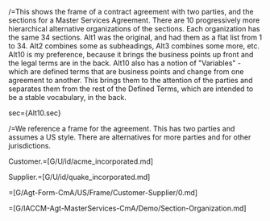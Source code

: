 /=This shows the frame of a contract agreement with two parties, and the sections for a Master Services Agreement.  There are 10 progressively more hierarchical alternative organizations of the sections.  Each organization has the same 34 sections.  Alt1 was the original, and had them as a flat list from 1 to 34.  Alt2 combines some as subheadings, Alt3 combines some more, etc.  Alt10 is my preference, because it brings the business points up front and the legal terms are in the back.  Alt10 also has a notion of "Variables" - which are defined terms that are business points and change from one agreement to another.  This brings them to the attention of the parties and separates them from the rest of the Defined Terms, which are intended to be a stable vocabulary, in the back.
  
sec={Alt10.sec}

/=We reference a frame for the agreement.  This has two parties and assumes a US style.  There are alternatives for more parties and for other jurisdictions.

Customer.=[G/U/id/acme_incorporated.md]

Supplier.=[G/U/id/quake_incorporated.md]

=[G/Agt-Form-CmA/US/Frame/Customer-Supplier/0.md]

=[G/IACCM-Agt-MasterServices-CmA/Demo/Section-Organization.md]